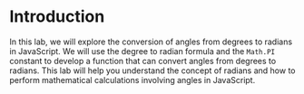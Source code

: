 # Introduction

In this lab, we will explore the conversion of angles from degrees to radians in JavaScript. We will use the degree to radian formula and the `Math.PI` constant to develop a function that can convert angles from degrees to radians. This lab will help you understand the concept of radians and how to perform mathematical calculations involving angles in JavaScript.
